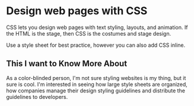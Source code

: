 # Design web pages with CSS

CSS lets you design web pages with text styling, layouts, and animation. If the HTML is the stage, then CSS is the costumes and stage design. 

Use a style sheet for best practice, however you can also add CSS inline. 

## This I want to Know More About

As a color-blinded person, I'm not sure styling websites is my thing, but it sure is cool. I'm interested in seeing how large style sheets are organized, how companies manage their design styling guidelines and distribute the guidelines to developers. 